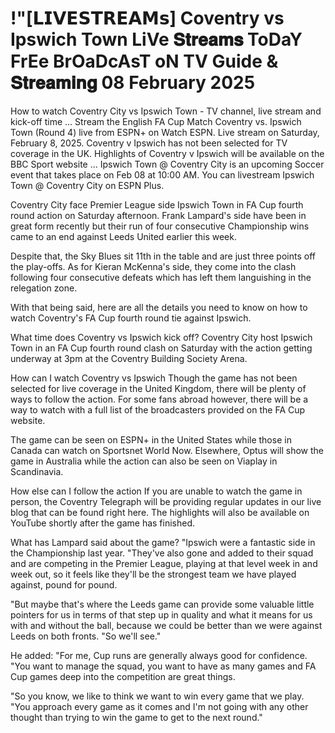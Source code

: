 # !"[𝗟𝗜𝗩𝗘𝗦𝗧𝗥𝗘𝗔𝗠𝘀] Coventry vs Ipswich Town LiVe 𝐒𝐭𝐫𝐞𝐚𝐦𝐬 ToDaY FrEe BrOaDcAsT oN TV Guide & 𝐒𝐭𝐫𝐞𝐚𝐦𝐢𝐧𝐠 08 February 2025

How to watch Coventry City vs Ipswich Town - TV channel, live stream and kick-off time ... Stream the English FA Cup Match Coventry vs. Ipswich Town (Round 4) live from ESPN+ on Watch ESPN. Live stream on Saturday, February 8, 2025. Coventry v Ipswich has not been selected for TV coverage in the UK. Highlights of Coventry v Ipswich will be available on the BBC Sport website ... Ipswich Town @ Coventry City is an upcoming Soccer event that takes place on Feb 08 at 10:00 AM. You can livestream Ipswich Town @ Coventry City on ESPN Plus.

Coventry City face Premier League side Ipswich Town in FA Cup fourth round action on Saturday afternoon. Frank Lampard's side have been in great form recently but their run of four consecutive Championship wins came to an end against Leeds United earlier this week.

Despite that, the Sky Blues sit 11th in the table and are just three points off the play-offs. As for Kieran McKenna's side, they come into the clash following four consecutive defeats which has left them languishing in the relegation zone.

With that being said, here are all the details you need to know on how to watch Coventry's FA Cup fourth round tie against Ipswich.

What time does Coventry vs Ipswich kick off?
Coventry City host Ipswich Town in an FA Cup fourth round clash on Saturday with the action getting underway at 3pm at the Coventry Building Society Arena.

How can I watch Coventry vs Ipswich
Though the game has not been selected for live coverage in the United Kingdom, there will be plenty of ways to follow the action. For some fans abroad however, there will be a way to watch with a full list of the broadcasters provided on the FA Cup website.

The game can be seen on ESPN+ in the United States while those in Canada can watch on Sportsnet World Now. Elsewhere, Optus will show the game in Australia while the action can also be seen on Viaplay in Scandinavia.

How else can I follow the action
If you are unable to watch the game in person, the Coventry Telegraph will be providing regular updates in our live blog that can be found right here. The highlights will also be available on YouTube shortly after the game has finished.

What has Lampard said about the game?
"Ipswich were a fantastic side in the Championship last year. "They've also gone and added to their squad and are competing in the Premier League, playing at that level week in and week out, so it feels like they'll be the strongest team we have played against, pound for pound.

"But maybe that's where the Leeds game can provide some valuable little pointers for us in terms of that step up in quality and what it means for us with and without the ball, because we could be better than we were against Leeds on both fronts. "So we'll see."

He added: "For me, Cup runs are generally always good for confidence. "You want to manage the squad, you want to have as many games and FA Cup games deep into the competition are great things.

"So you know, we like to think we want to win every game that we play. "You approach every game as it comes and I'm not going with any other thought than trying to win the game to get to the next round."
